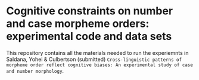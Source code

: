 # Cognitive constraints on number and case morpheme orders: experimental code and data sets

This repository contains all the materials needed to run the experiemnts in Saldana, Yohei & Culbertson (submitted) ``Cross-linguistic patterns of morpheme order reflect cognitive biases: An experimental study of case and number morphology``.
